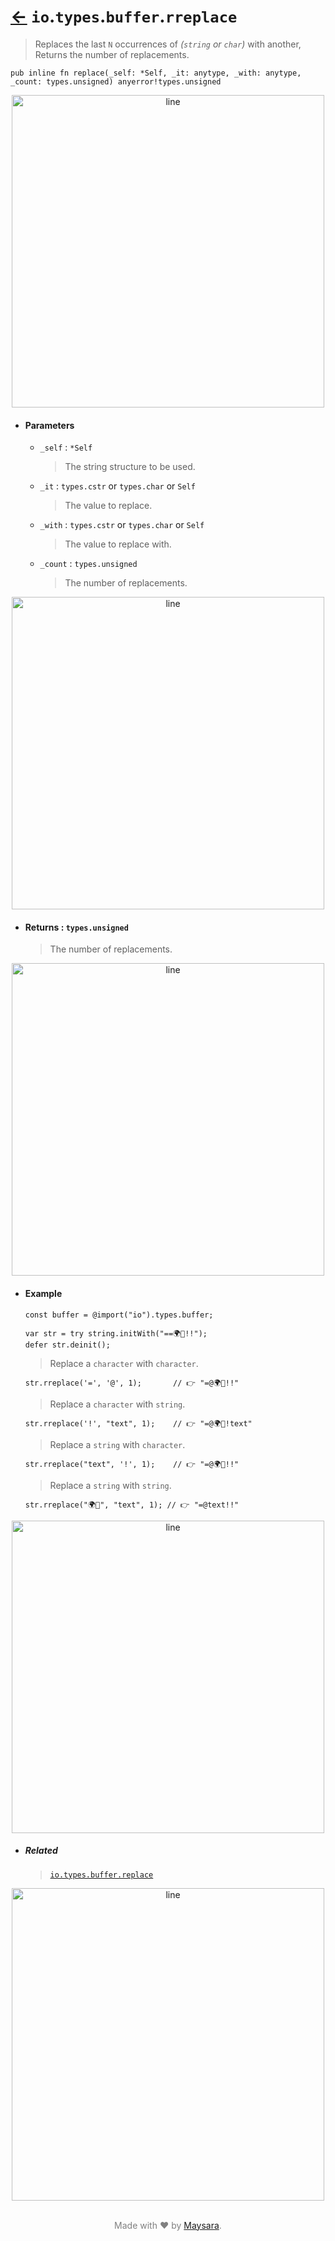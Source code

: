 # [←](../readme.md) `io`.`types`.`buffer`.`rreplace`

> Replaces the last `N` occurrences of _(`string` or `char`)_ with another, Returns the number of replacements.

```zig
pub inline fn replace(_self: *Self, _it: anytype, _with: anytype, _count: types.unsigned) anyerror!types.unsigned
```


<div align="center">
<img src="https://raw.githubusercontent.com/Super-ZIG/io/refs/heads/main/docs/dist/img/md/line.png" alt="line" style="width:500px;"/>
</div>

- #### Parameters

    - `_self` : `*Self`

        > The string structure to be used.

    - `_it` : `types.cstr` or `types.char` or `Self`

        > The value to replace.

    - `_with` : `types.cstr` or `types.char` or `Self`

        > The value to replace with.

    - `_count` : `types.unsigned`

        > The number of replacements.

<div align="center">
<img src="https://raw.githubusercontent.com/Super-ZIG/io/refs/heads/main/docs/dist/img/md/line.png" alt="line" style="width:500px;"/>
</div>

- #### Returns : `types.unsigned`

    > The number of replacements.

<div align="center">
<img src="https://raw.githubusercontent.com/Super-ZIG/io/refs/heads/main/docs/dist/img/md/line.png" alt="line" style="width:500px;"/>
</div>

- #### Example

    ```zig
    const buffer = @import("io").types.buffer;
    ```

    ```zig
    var str = try string.initWith("==🌍🌟!!");
    defer str.deinit();
    ```

    > Replace a `character` with `character`.

    ```zig
    str.rreplace('=', '@', 1);       // 👉 "=@🌍🌟!!"
    ```

    > Replace a `character` with `string`.

    ```zig
    str.rreplace('!', "text", 1);    // 👉 "=@🌍🌟!text"
    ```

    > Replace a `string` with `character`.

    ```zig
    str.rreplace("text", '!', 1);    // 👉 "=@🌍🌟!!"
    ```

    > Replace a `string` with `string`.

    ```zig
    str.rreplace("🌍🌟", "text", 1); // 👉 "=@text!!"
    ```

<div align="center">
<img src="https://raw.githubusercontent.com/Super-ZIG/io/refs/heads/main/docs/dist/img/md/line.png" alt="line" style="width:500px;"/>
</div>

- ##### Related

  > [`io.types.buffer.replace`](./replace.md)


<div align="center">
<img src="https://raw.githubusercontent.com/Super-ZIG/io/refs/heads/main/docs/dist/img/md/line.png" alt="line" style="width:500px;"/>
</div>

<p align="center" style="color:grey;"><br />Made with ❤️ by <a href="http://github.com/maysara-elshewehy" target="blank">Maysara</a>.</p>